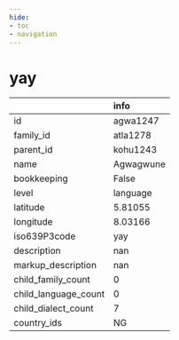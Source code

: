 ```yaml
---
hide:
- toc
- navigation
---
```

# yay
|                      | info      |
|:---------------------|:----------|
| id                   | agwa1247  |
| family_id            | atla1278  |
| parent_id            | kohu1243  |
| name                 | Agwagwune |
| bookkeeping          | False     |
| level                | language  |
| latitude             | 5.81055   |
| longitude            | 8.03166   |
| iso639P3code         | yay       |
| description          | nan       |
| markup_description   | nan       |
| child_family_count   | 0         |
| child_language_count | 0         |
| child_dialect_count  | 7         |
| country_ids          | NG        |